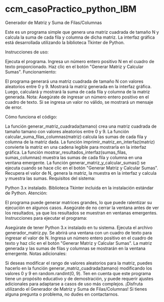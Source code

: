 # ccm_casoPractico_python_IBM
Generador de Matriz y Suma de Filas/Columnas

Este es un programa simple que genera una matriz cuadrada de tamaño N y calcula la suma de cada fila y columna de dicha matriz. La interfaz gráfica está desarrollada utilizando la biblioteca Tkinter de Python.

Instrucciones de uso:

Ejecuta el programa.
Ingresa un número entero positivo N en el cuadro de texto proporcionado.
Haz clic en el botón "Generar Matriz y Calcular Sumas".
Funcionamiento:

El programa generará una matriz cuadrada de tamaño N con valores aleatorios entre 0 y 9.
Mostrará la matriz generada en la interfaz gráfica.
Luego, calculará y mostrará la suma de cada fila y columna de la matriz generada.
Nota: Asegúrate de ingresar un número entero positivo en el cuadro de texto. Si se ingresa un valor no válido, se mostrará un mensaje de error.

Cómo funciona el código:

La función generar_matriz_cuadrada(tamano) crea una matriz cuadrada de tamaño tamano con valores aleatorios entre 0 y 9.
La función calcular_suma_filas_columnas(matriz) calcula las sumas de cada fila y columna de la matriz dada.
La función imprimir_matriz_en_interfaz(matriz) convierte la matriz en una cadena legible para mostrarla en la interfaz gráfica.
La función mostrar_resultados_interfaz(sumas_filas, sumas_columnas) muestra las sumas de cada fila y columna en una ventana emergente.
La función generar_matriz_y_calcular_sumas() se ejecuta cuando se hace clic en el botón "Generar Matriz y Calcular Sumas". Recupera el valor de N, genera la matriz, la muestra en la interfaz y calcula y muestra las sumas.
Requisitos del sistema:

Python 3.x instalado.
Biblioteca Tkinter incluida en la instalación estándar de Python.
Atención:

El programa puede generar matrices grandes, lo que puede ralentizar su ejecución en algunos casos.
Asegúrate de no cerrar la ventana antes de ver los resultados, ya que los resultados se muestran en ventanas emergentes.
Instrucciones para ejecutar el programa:

Asegúrate de tener Python 3.x instalado en tu sistema.
Ejecuta el archivo generador_matriz.py.
Se abrirá una ventana con un cuadro de texto para ingresar el valor de N.
Ingresa un número entero positivo en el cuadro de texto y haz clic en el botón "Generar Matriz y Calcular Sumas".
La matriz generada y las sumas de filas y columnas se mostrarán en la ventana emergente.
Notas adicionales:

Si deseas modificar el rango de valores aleatorios para la matriz, puedes hacerlo en la función generar_matriz_cuadrada(tamano) modificando los valores 0 y 9 en random.randint(0, 9).
Ten en cuenta que este programa tiene un propósito educativo y de demostración, y puede requerir ajustes adicionales para adaptarse a casos de uso más complejos.
¡Disfruta utilizando el Generador de Matriz y Suma de Filas/Columnas! Si tienes alguna pregunta o problema, no dudes en contactarnos.
